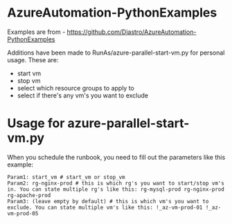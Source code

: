 # AzureAutomation-PythonExamples
Examples are from - https://github.com/Diastro/AzureAutomation-PythonExamples

Additions have been made to RunAs/azure-parallel-start-vm.py for personal usage. These are:

* start vm
* stop vm
* select which resource groups to apply to
* select if there's any vm's you want to exclude

# Usage for azure-parallel-start-vm.py

When you schedule the runbook, you need to fill out the parameters like this example:

    Param1: start_vm # start_vm or stop_vm
    Param2: rg-nginx-prod # this is which rg's you want to start/stop vm's in. You can state multiple rg's like this: rg-mysql-prod rg-nginx-prod rg-apache-prod
    Param3: (leave empty by default) # this is which vm's you want to exclude. You can state multiple vm's like this: !_az-vm-prod-01 !_az-vm-prod-05
